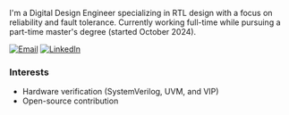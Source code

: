 <!--## r-tatsu =-->
I'm a Digital Design Engineer specializing in RTL design with a focus on reliability and fault tolerance. Currently working full-time while pursuing a part-time master's degree (started October 2024).

[![Email](https://img.shields.io/badge/Email-6c757d?style=flat&logo=gmail&logoColor=D14836)](mailto:tatsuuma-ryota-wr@ynu.jp)
[![LinkedIn](https://img.shields.io/badge/LinkedIn-0077B5?style=flat&logo=linkedin&logoColor=white)](https://www.linkedin.com/in/r-tatsu/)

### Interests
- Hardware verification (SystemVerilog, UVM, and VIP)
- Open-source contribution
